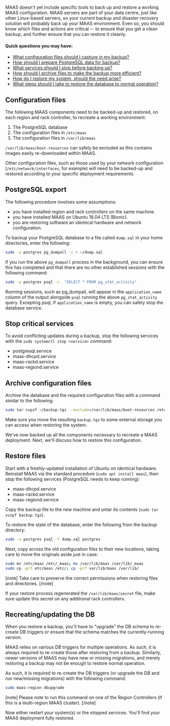<!-- deb-2-7-cli
||2.7|2.8|2.9|
|-----:|:-----:|:-----:|:-----:|
|Snap|[CLI](backup-snap-2-7-cli/2334) ~ [UI](backup-snap-2-7-ui/2335)|[CLI](backup-snap-2-8-cli/2336) ~ [UI](backup-snap-2-8-ui/2337)|[CLI](backup-snap-2-9-cli/2338) ~ [UI](backup-snap-2-9-ui/2339)|
|Packages|**CLI** ~ [UI](backup-deb-2-7-ui/2341)|[CLI](backup-deb-2-8-cli/2342) ~ [UI](backup-deb-2-8-ui/2343)|[CLI](backup-deb-2-9-cli/2344) ~ [UI](backup-deb-2-9-ui/2345)|
 deb-2-7-cli -->

<!-- deb-2-7-ui
||2.7|2.8|2.9|
|-----:|:-----:|:-----:|:-----:|
|Snap|[CLI](backup-snap-2-7-cli/2334) ~ [UI](backup-snap-2-7-ui/2335)|[CLI](backup-snap-2-8-cli/2336) ~ [UI](backup-snap-2-8-ui/2337)|[CLI](backup-snap-2-9-cli/2338) ~ [UI](backup-snap-2-9-ui/2339)|
|Packages|[CLI](backup-deb-2-7-cli/2340) ~ |**UI**|[CLI](backup-deb-2-8-cli/2342) ~ [UI](backup-deb-2-8-ui/2343)|[CLI](backup-deb-2-9-cli/2344) ~ [UI](backup-deb-2-9-ui/2345)|
 deb-2-7-ui -->

<!-- deb-2-8-cli
||2.7|2.8|2.9|
|-----:|:-----:|:-----:|:-----:|
|Snap|[CLI](backup-snap-2-7-cli/2334) ~ [UI](backup-snap-2-7-ui/2335)|[CLI](backup-snap-2-8-cli/2336) ~ [UI](backup-snap-2-8-ui/2337)|[CLI](backup-snap-2-9-cli/2338) ~ [UI](backup-snap-2-9-ui/2339)|
|Packages|[CLI](backup-deb-2-7-cli/2340) ~ [UI](backup-deb-2-7-ui/2341)||**CLI** ~ [UI](backup-deb-2-8-ui/2343)|[CLI](backup-deb-2-9-cli/2344) ~ [UI](backup-deb-2-9-ui/2345)|
 deb-2-8-cli -->

<!-- deb-2-8-ui
||2.7|2.8|2.9|
|-----:|:-----:|:-----:|:-----:|
|Snap|[CLI](backup-snap-2-7-cli/2334) ~ [UI](backup-snap-2-7-ui/2335)|[CLI](backup-snap-2-8-cli/2336) ~ [UI](backup-snap-2-8-ui/2337)|[CLI](backup-snap-2-9-cli/2338) ~ [UI](backup-snap-2-9-ui/2339)|
|Packages|[CLI](backup-deb-2-7-cli/2340) ~ [UI](backup-deb-2-7-ui/2341)|[CLI](backup-deb-2-8-cli/2342) ~ |**UI**|[CLI](backup-deb-2-9-cli/2344) ~ [UI](backup-deb-2-9-ui/2345)|
 deb-2-8-ui -->

<!-- deb-2-9-cli
||2.7|2.8|2.9|
|-----:|:-----:|:-----:|:-----:|
|Snap|[CLI](backup-snap-2-7-cli/2334) ~ [UI](backup-snap-2-7-ui/2335)|[CLI](backup-snap-2-8-cli/2336) ~ [UI](backup-snap-2-8-ui/2337)|[CLI](backup-snap-2-9-cli/2338) ~ [UI](backup-snap-2-9-ui/2339)|
|Packages|[CLI](backup-deb-2-7-cli/2340) ~ [UI](backup-deb-2-7-ui/2341)|[CLI](backup-deb-2-8-cli/2342) ~ [UI](backup-deb-2-8-ui/2343)||**CLI** ~ [UI](backup-deb-2-9-ui/2345)|
 deb-2-9-cli -->

<!-- deb-2-9-ui
||2.7|2.8|2.9|
|-----:|:-----:|:-----:|:-----:|
|Snap|[CLI](backup-snap-2-7-cli/2334) ~ [UI](backup-snap-2-7-ui/2335)|[CLI](backup-snap-2-8-cli/2336) ~ [UI](backup-snap-2-8-ui/2337)|[CLI](backup-snap-2-9-cli/2338) ~ [UI](backup-snap-2-9-ui/2339)|
|Packages|[CLI](backup-deb-2-7-cli/2340) ~ [UI](backup-deb-2-7-ui/2341)|[CLI](backup-deb-2-8-cli/2342) ~ [UI](backup-deb-2-8-ui/2343)|[CLI](backup-deb-2-9-cli/2344) ~ |**UI**|
 deb-2-9-ui -->

<!-- snap-2-7-cli
||2.7|2.8|2.9|
|-----:|:-----:|:-----:|:-----:|
|Snap|**CLI** ~ [UI](backup-snap-2-7-ui/2335)|[CLI](backup-snap-2-8-cli/2336) ~ [UI](backup-snap-2-8-ui/2337)|[CLI](backup-snap-2-9-cli/2338) ~ [UI](backup-snap-2-9-ui/2339)|
|Packages|[CLI](backup-deb-2-7-cli/2340) ~ [UI](backup-deb-2-7-ui/2341)|[CLI](backup-deb-2-8-cli/2342) ~ [UI](backup-deb-2-8-ui/2343)|[CLI](backup-deb-2-9-cli/2344) ~ [UI](backup-deb-2-9-ui/2345)|
 snap-2-7-cli -->

<!-- snap-2-7-ui
||2.7|2.8|2.9|
|-----:|:-----:|:-----:|:-----:|
|Snap|[CLI](backup-snap-2-7-cli/2334) ~ |**UI**|[CLI](backup-snap-2-8-cli/2336) ~ [UI](backup-snap-2-8-ui/2337)|[CLI](backup-snap-2-9-cli/2338) ~ [UI](backup-snap-2-9-ui/2339)|
|Packages|[CLI](backup-deb-2-7-cli/2340) ~ [UI](backup-deb-2-7-ui/2341)|[CLI](backup-deb-2-8-cli/2342) ~ [UI](backup-deb-2-8-ui/2343)|[CLI](backup-deb-2-9-cli/2344) ~ [UI](backup-deb-2-9-ui/2345)|
 snap-2-7-ui -->

<!-- snap-2-8-cli
||2.7|2.8|2.9|
|-----:|:-----:|:-----:|:-----:|
|Snap|[CLI](backup-snap-2-7-cli/2334) ~ [UI](backup-snap-2-7-ui/2335)||**CLI** ~ [UI](backup-snap-2-8-ui/2337)|[CLI](backup-snap-2-9-cli/2338) ~ [UI](backup-snap-2-9-ui/2339)|
|Packages|[CLI](backup-deb-2-7-cli/2340) ~ [UI](backup-deb-2-7-ui/2341)|[CLI](backup-deb-2-8-cli/2342) ~ [UI](backup-deb-2-8-ui/2343)|[CLI](backup-deb-2-9-cli/2344) ~ [UI](backup-deb-2-9-ui/2345)|
 snap-2-8-cli -->

<!-- snap-2-8-ui
||2.7|2.8|2.9|
|-----:|:-----:|:-----:|:-----:|
|Snap|[CLI](backup-snap-2-7-cli/2334) ~ [UI](backup-snap-2-7-ui/2335)|[CLI](backup-snap-2-8-cli/2336) ~ |**UI**|[CLI](backup-snap-2-9-cli/2338) ~ [UI](backup-snap-2-9-ui/2339)|
|Packages|[CLI](backup-deb-2-7-cli/2340) ~ [UI](backup-deb-2-7-ui/2341)|[CLI](backup-deb-2-8-cli/2342) ~ [UI](backup-deb-2-8-ui/2343)|[CLI](backup-deb-2-9-cli/2344) ~ [UI](backup-deb-2-9-ui/2345)|
 snap-2-8-ui -->

<!-- snap-2-9-cli
||2.7|2.8|2.9|
|-----:|:-----:|:-----:|:-----:|
|Snap|[CLI](backup-snap-2-7-cli/2334) ~ [UI](backup-snap-2-7-ui/2335)|[CLI](backup-snap-2-8-cli/2336) ~ [UI](backup-snap-2-8-ui/2337)||**CLI** ~ [UI](backup-snap-2-9-ui/2339)|
|Packages|[CLI](backup-deb-2-7-cli/2340) ~ [UI](backup-deb-2-7-ui/2341)|[CLI](backup-deb-2-8-cli/2342) ~ [UI](backup-deb-2-8-ui/2343)|[CLI](backup-deb-2-9-cli/2344) ~ [UI](backup-deb-2-9-ui/2345)|
 snap-2-9-cli -->

<!-- snap-2-9-ui
||2.7|2.8|2.9|
|-----:|:-----:|:-----:|:-----:|
|Snap|[CLI](backup-snap-2-7-cli/2334) ~ [UI](backup-snap-2-7-ui/2335)|[CLI](backup-snap-2-8-cli/2336) ~ [UI](backup-snap-2-8-ui/2337)|[CLI](backup-snap-2-9-cli/2338) ~ |**UI**|
|Packages|[CLI](backup-deb-2-7-cli/2340) ~ [UI](backup-deb-2-7-ui/2341)|[CLI](backup-deb-2-8-cli/2342) ~ [UI](backup-deb-2-8-ui/2343)|[CLI](backup-deb-2-9-cli/2344) ~ [UI](backup-deb-2-9-ui/2345)|
 snap-2-9-ui -->

MAAS doesn't yet include specific tools to back up and restore a working MAAS configuration. MAAS servers are part of your data centre, just like other Linux-based servers, so your current backup and disaster recovery solution will probably back up your MAAS environment.  Even so, you should know which files and actions are critical -- to ensure that you get a clean backup, and further ensure that you can restore it cleanly.

#### Quick questions you may have:

* [What configuration files should I capture in my backup?](/t/backup/792#heading--configuration-files)
* [How should I prepare PostgreSQL data for backup?](/t/backup/792#heading--postgresql-export)
* [What services should I stop before backing up?](/t/backup/792#heading--stop-critical-services)
* [How should I archive files to make the backup more efficient?](/t/backup/792#heading--archive-configuration-files)
* [How do I restore my system, should the need arise?](/t/backup/792#heading--restore-files)
* [What steps should I take to restore the database to normal operation?](/t/backup/792#heading--recreatingupdating-the-db)

<h2 id="heading--configuration-files">Configuration files</h2>

The following MAAS components need to be backed-up and restored, on each region and rack controller, to recreate a working environment:

1.  The PostgreSQL database
2.  The configuration files in `/etc/maas`
3.  The configuration files in `/var/lib/maas`

`/var/lib/maas/boot-resources` can safely be excluded as this contains images easily re-downloaded within MAAS.

Other configuration files, such as those used by your network configuration (`/etc/network/interfaces`, for example) will need to be backed-up and restored according to your specific deployment requirements.

<h2 id="heading--postgresql-export">PostgreSQL export</h2>

The following procedure involves some assumptions: 

* you have installed region and rack controllers on the same machine. 
* you have installed MAAS on Ubuntu 18.04 LTS (Bionic).
* you are restoring software an identical hardware and network configuration.

To backup your PostgreSQL database to a file called `dump.sql` in your home directories, enter the following:

``` bash
sudo -u postgres pg_dumpall -c > ~/dump.sql
```

If you run the above `pg_dumpall` process in the background, you can ensure this has completed and that there are no other established sessions with the following command:

``` bash
sudo -u postgres psql -c  "SELECT * FROM pg_stat_activity"
```

Running sessions, such as pg_dumpall, will appear in the `application_name` column of the output alongside `psql` running the above `pg_stat_activity` query. Excepting psql, if `application_name` is empty, you can safely stop the database service.

<h2 id="heading--stop-critical-services">Stop critical services</h2>

To avoid conflicting updates during a backup, stop the following services with the `sudo systemctl stop <service>` command:

-   postgresql.service
-   maas-dhcpd.service
-   maas-rackd.service
-   maas-regiond.service

<h2 id="heading--archive-configuration-files">Archive configuration files</h2>

Archive the database and the required configuration files with a command similar to the following:

``` bash
sudo tar cvpzf ~/backup.tgz --exclude=/var/lib/maas/boot-resources /etc/maas /var/lib/maas ~/dump.sql
```

Make sure you move the resulting `backup.tgz` to some external storage you can access when restoring the system.

We've now backed up all the components necessary to recreate a MAAS deployment. Next, we'll discuss how to restore this configuration.

<h2 id="heading--restore-files">Restore files</h2>

Start with a freshly-updated installation of Ubuntu on identical hardware. Reinstall MAAS via the standard procedure (`sudo apt install maas`), then stop the following services (PostgreSQL needs to keep running):

-   maas-dhcpd.service
-   maas-rackd.service
-   maas-regiond.service

Copy the backup file to the new machine and untar its contents (`sudo tar xvzpf backup.tgz`).

To restore the state of the database, enter the following from the backup directory:

``` bash
sudo -u postgres psql -f dump.sql postgres
```

Next, copy across the old configuration files to their new locations, taking care to move the originals aside just in case:

``` bash
sudo mv /etc/maas /etc/_maas; mv /var/lib/maas /var/lib/_maas
sudo cp -prf etc/maas /etc/; cp -prf var/lib/maas /var/lib/
```

[note]
Take care to preserve the correct permissions when restoring files and directories.
[/note]

If your restore process regenerated the `/var/lib/maas/secret` file, make sure update this secret on any additional rack controllers.

<h2 id="heading--recreatingupdating-the-db">Recreating/updating the DB</h2>

When you restore a backup, you'll have to "upgrade" the DB schema to re-create DB triggers or ensure that the schema matches the currently-running version.

MAAS relies on various DB triggers for multiple operations. As such, it is always required to re-create those after restoring from a backup. Similarly, newer versions of MAAS may have new or missing migrations, and merely restoring a backup may not be enough to restore normal operation.

As such, it is required to re-create the DB triggers (or upgrade the DB and run new/missing migrations) with the following command:

``` bash
sudo maas-region dbupgrade
```

[note]
Please note to run this command on one of the Region Controllers (if this is a multi-region MAAS cluster).
[/note]

Now either restart your system(s) or the stopped services. You'll find your MAAS deployment fully restored.